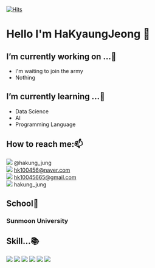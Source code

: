 [![Hits](https://hits.seeyoufarm.com/api/count/incr/badge.svg?url=https%3A%2F%2Fgithub.com%2Fhakyaung&count_bg=%23E9E7DF&title_bg=%23A29BA6&icon=&icon_color=%23E7E7E7&title=hits&edge_flat=false)](https://hits.seeyoufarm.com)

# Hello I'm HaKyaungJeong 👋 

## I’m currently working on ...🔭 
- I'm waiting to join the army
- Nothing

## I’m currently learning ...🌱
- Data Science
- AI
- Programming Language

## How to reach me:📫
<img src="https://img.shields.io/badge/instagram-E4405F?style=for-the-badge&logo=instagram&logoColor=white"> @hakung_jung  
<img src="https://img.shields.io/badge/naver-03C75A?style=for-the-badge&logo=naver&logoColor=white"> hk100456@naver.com  
<img src="https://img.shields.io/badge/gmail-EA4335?style=for-the-badge&logo=gmail&logoColor=white"> hk10045665@gmail.com  
<img src="https://img.shields.io/badge/discord-5865F2?style=for-the-badge&logo=discord&logoColor=white"> hakung_jung

## School🏫
### Sunmoon University

## Skill...📚
<img src="https://img.shields.io/badge/Python-3776AB?style=for-the-badge&logo=Python&logoColor=white"> <img src="https://img.shields.io/badge/C++-00599C?style=for-the-badge&logo=C++&logoColor=white"> <img src="https://img.shields.io/badge/scratch-4D97FF?style=for-the-badge&logo=scratch&logoColor=white"> <img src="https://img.shields.io/badge/html5-E34F26?style=for-the-badge&logo=html5&logoColor=white"> <img src="https://img.shields.io/badge/javascript-F7DF1E?style=for-the-badge&logo=javascript&logoColor=white"> <img src="https://img.shields.io/badge/css-1572B6?style=for-the-badge&logo=css&logoColor=white">

<!--
**hakyaung/hakyaung** is a ✨ _special_ ✨ repository because its `README.md` (this file) appears on your GitHub profile.

Here are some ideas to get you started:

- 🔭 I’m currently working on ...
- 🌱 I’m currently learning ...
- 👯 I’m looking to collaborate on ...
- 🤔 I’m looking for help with ...
- 💬 Ask me about ...
- 📫 How to reach me: ...
- 😄 Pronouns: ...
- ⚡ Fun fact: ...
-->

